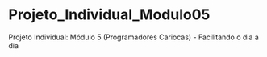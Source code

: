 # Projeto_Individual_Modulo05
Projeto Individual: Módulo 5 (Programadores Cariocas) - Facilitando o dia a dia
